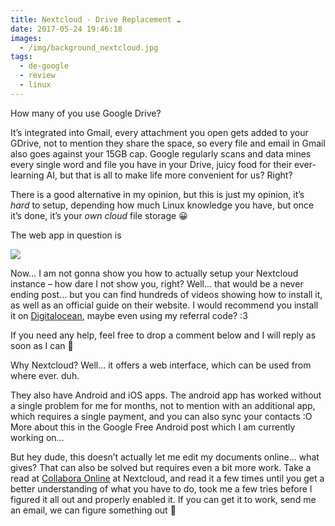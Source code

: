 ```yaml
---
title: Nextcloud - Drive Replacement ☁
date: 2017-05-24 19:46:18
images:
  - /img/background_nextcloud.jpg
tags:
  - de-google
  - review
  - linux
---
```

How many of you use Google Drive?

It’s integrated into Gmail, every attachment you open gets added to your GDrive, not to mention they share the space, so every file and email in Gmail also goes against your 15GB cap.
Google regularly scans and data mines every single word and file you have in your Drive, juicy food for their ever-learning AI, but that is all to make life more convenient for us? Right?

There is a good alternative in my opinion, but this is just my opinion, it’s *hard* to setup, depending how much Linux knowledge you have, but once it’s done, it’s your *own cloud* file storage 😀

The web app in question is

![](/img/nextcloud_logo.png)

Now… I am not gonna show you how to actually setup your Nextcloud instance – how dare I not show you, right? Well... that would be a never ending post… but you can find hundreds of videos showing how to install it, as well as an official guide on their website. I would recommend you install it on [Digitalocean](https://m.do.co/c/aff79d8ca2f0), maybe even using my referral code? :3

If you need any help, feel free to drop a comment below and I will reply as soon as I can 🙂

Why Nextcloud? Well... it offers a web interface, which can be used from where ever. duh.

They also have Android and iOS apps. The android app has worked without a single problem for me for months, not to mention with an additional app, which requires a single payment, and you can also sync your contacts :O More about this in the Google Free Android post which I am currently working on…

But hey dude, this doesn’t actually let me edit my documents online… what gives? That can also be solved but requires even a bit more work. Take a read at [Collabora Online](https://nextcloud.com/collaboraonline) at Nextcloud, and read it a few times until you get a better understanding of what you have to do, took me a few tries before I  figured it all out and properly enabled it. If you can get it to work, send me an email, we can figure something out 🙂

